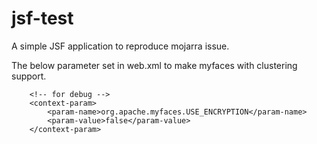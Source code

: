 # jsf-test
A simple JSF application to reproduce mojarra issue.

The below parameter set in web.xml to make myfaces with clustering support.
```
    <!-- for debug -->
    <context-param>
        <param-name>org.apache.myfaces.USE_ENCRYPTION</param-name>
        <param-value>false</param-value>
    </context-param>
```
